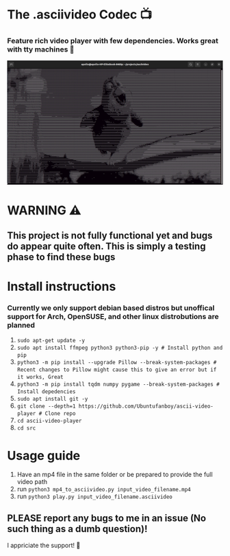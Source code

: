 # The .asciivideo Codec 📺
### Feature rich video player with few dependencies. Works great with tty machines 🚀

![Demo image](ss.png)

# WARNING ⚠️
## This project is not fully functional yet and bugs do appear quite often. This is simply a testing phase to find these bugs

# Install instructions

### Currently we only support debian based distros but unoffical support for Arch, OpenSUSE, and other linux distrobutions are planned

1. ``sudo apt-get update -y``
2. ``sudo apt install ffmpeg python3 python3-pip -y # Install python and pip``
3. ``python3 -m pip install --upgrade Pillow --break-system-packages # Recent changes to Pillow might cause this to give an error but if it works, Great``
4. ``python3 -m pip install tqdm numpy pygame --break-system-packages # Install depedencies``
5. ``sudo apt install git -y``
6. ``git clone --depth=1 https://github.com/Ubuntufanboy/ascii-video-player # Clone repo``
7. ``cd ascii-video-player``
8. ``cd src``

# Usage guide

1. Have an mp4 file in the same folder or be prepared to provide the full video path
2. run ``python3 mp4_to_asciivideo.py input_video_filename.mp4``
3. run ``python3 play.py input_video_filename.asciivideo``

## PLEASE report any bugs to me in an issue (No such thing as a dumb question)!

I appriciate the support! 🛐
